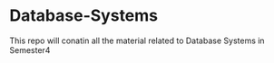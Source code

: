 # Database-Systems
This repo will conatin all the material related to Database Systems in Semester4
